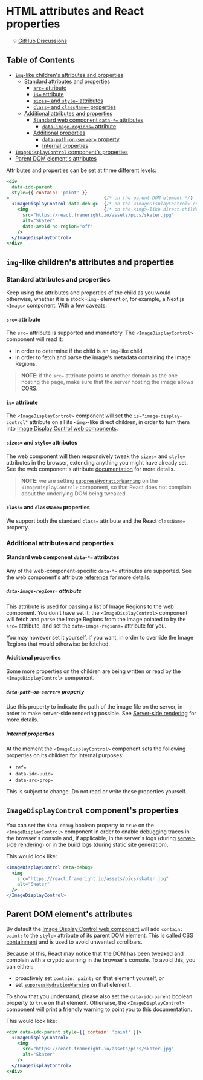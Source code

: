 # HTML attributes and React properties

&emsp; :bulb: [GitHub Discussions](https://github.com/Frameright/react-image-display-control/discussions)

## Table of Contents

<!-- toc -->

- [`img`-like children's attributes and properties](#img-like-childrens-attributes-and-properties)
  * [Standard attributes and properties](#standard-attributes-and-properties)
    + [`src=` attribute](#src-attribute)
    + [`is=` attribute](#is-attribute)
    + [`sizes=` and `style=` attributes](#sizes-and-style-attributes)
    + [`class=` and `className=` properties](#class-and-classname-properties)
  * [Additional attributes and properties](#additional-attributes-and-properties)
    + [Standard web component `data-*=` attributes](#standard-web-component-data--attributes)
      - [`data-image-regions=` attribute](#data-image-regions-attribute)
    + [Additional properties](#additional-properties)
      - [`data-path-on-server=` property](#data-path-on-server-property)
      - [Internal properties](#internal-properties)
- [`ImageDisplayControl` component's properties](#imagedisplaycontrol-components-properties)
- [Parent DOM element's attributes](#parent-dom-elements-attributes)

<!-- tocstop -->

Attributes and properties can be set at three different levels:

```jsx
<div
  data-idc-parent
  style={{ contain: 'paint' }}
>                                   {/* on the parent DOM element */}
  <ImageDisplayControl data-debug>  {/* on the <ImageDisplayControl> component */}
    <img                            {/* on the <img>-like direct children */}
      src="https://react.frameright.io/assets/pics/skater.jpg"
      alt="Skater"
      data-avoid-no-region="off"
    />
  </ImageDisplayControl>
</div>
```

## `img`-like children's attributes and properties

### Standard attributes and properties

Keep using the attributes and properties of the child as you would otherwise,
whether it is a stock `<img>` element or, for example, a Next.js `<Image>`
component. With a few caveats:

#### `src=` attribute

The `src=` attribute is supported and mandatory. The `<ImageDisplayControl>`
component will read it:

* in order to determine if the child is an `img`-like child,
* in order to fetch and parse the image's metadata containing the Image Regions.

> **NOTE**: if the `src=` attribute points to another domain as the one hosting
> the page, make sure that the server hosting the image allows
> [CORS](https://developer.mozilla.org/en-US/docs/Web/HTTP/CORS).

#### `is=` attribute

The `<ImageDisplayControl>` component will set the `is="image-display-control"`
attribute on all its `<img>`-like direct children, in order to turn them into
[Image Display Control web components](https://github.com/Frameright/image-display-control-web-component).

#### `sizes=` and `style=` attributes

The web component will then responsively tweak the `sizes=` and `style=`
attributes in the browser, extending anything you might have already set. See
the web component's attribute
[documentation](https://github.com/Frameright/image-display-control-web-component/blob/main/image-display-control/docs/explanation/attributes.md)
for more details.

> **NOTE**: we are setting
[`suppressHydrationWarning`](https://legacy.reactjs.org/docs/dom-elements.html#suppresshydrationwarning)
on the `<ImageDisplayControl>` component, so that React does not complain about
the underlying DOM being tweaked.

#### `class=` and `className=` properties

We support both the standard `class=` attribute and the React `className=`
property.

### Additional attributes and properties

#### Standard web component `data-*=` attributes

Any of the web-component-specific `data-*=` attributes are supported. See the
web component's attribute
[reference](https://github.com/Frameright/image-display-control-web-component/blob/main/image-display-control/docs/reference/attributes.md)
for more details.

##### `data-image-regions=` attribute

This attribute is used for passing a list of Image Regions to the web component.
You don't have set it: the `<ImageDisplayControl>` component will fetch and
parse the Image Regions from the image pointed to by the `src=` attribute, and
set the `data-image-regions=` attribute for you.

You may however set it yourself, if you want, in order to override the Image
Regions that would otherwise be fetched.

#### Additional properties

Some more properties on the children are being written or read by the
`<ImageDisplayControl>` component.

##### `data-path-on-server=` property

Use this property to indicate the path of the image file on the server, in order
to make server-side rendering possible. See
[Server-side rendering](ssr.md) for more details.

##### Internal properties

At the moment the `<ImageDisplayControl>` component sets the following
properties on its children for internal purposes:

* `ref=`
* `data-idc-uuid=`
* `data-src-prop=`

This is subject to change. Do not read or write these properties yourself.

## `ImageDisplayControl` component's properties

You can set the `data-debug` boolean property to `true` on the
`<ImageDisplayControl>` component in order to enable debugging traces in the
browser's console and, if applicable, in the server's logs (during
[server-side rendering](ssr.md)) or in the build logs (during static site
generation).

This would look like:

```jsx
<ImageDisplayControl data-debug>
  <img
    src="https://react.frameright.io/assets/pics/skater.jpg"
    alt="Skater"
  />
</ImageDisplayControl>
```

## Parent DOM element's attributes

By default the
[Image Display Control web component](https://github.com/Frameright/image-display-control-web-component)
will add `contain: paint;` to the `style=` attribute of its parent DOM element.
This is called
[CSS containment](https://github.com/Frameright/image-display-control-web-component/blob/main/image-display-control/docs/explanation/css-containment.md)
and is used to avoid unwanted scrollbars.

Because of this, React may notice that the DOM has been tweaked and complain
with a cryptic warning in the browser's console. To avoid this, you can either:

* proactively set `contain: paint;` on that element yourself, or
* set
  [`suppressHydrationWarning`](https://legacy.reactjs.org/docs/dom-elements.html#suppresshydrationwarning)
  on that element.

To show that you understand, please also set the `data-idc-parent` boolean
property to `true` on that element. Otherwise, the `<ImageDisplayControl>`
component will print a friendly warning to point you to this documentation.

This would look like:

```jsx
<div data-idc-parent style={{ contain: 'paint' }}>
  <ImageDisplayControl>
    <img
      src="https://react.frameright.io/assets/pics/skater.jpg"
      alt="Skater"
    />
  </ImageDisplayControl>
</div>
```
